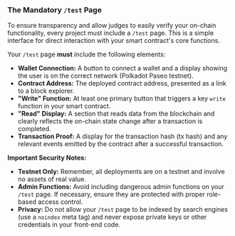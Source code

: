 ### **The Mandatory `/test` Page**

To ensure transparency and allow judges to easily verify your on-chain functionality, every project must include a `/test` page. This is a simple interface for direct interaction with your smart contract's core functions.

Your `/test` page **must** include the following elements:

- **Wallet Connection:** A button to connect a wallet and a display showing the user is on the correct network (Polkadot Paseo testnet).
- **Contract Address:** The deployed contract address, presented as a link to a block explorer.
- **"Write" Function:** At least one primary button that triggers a key `write` function in your smart contract.
- **"Read" Display:** A section that reads data from the blockchain and clearly reflects the on-chain state change after a transaction is completed.
- **Transaction Proof:** A display for the transaction hash (tx hash) and any relevant events emitted by the contract after a successful transaction.

**Important Security Notes:**

- **Testnet Only:** Remember, all deployments are on a testnet and involve no assets of real value.
- **Admin Functions:** Avoid including dangerous admin functions on your `/test` page. If necessary, ensure they are protected with proper role-based access control.
- **Privacy:** Do not allow your `/test` page to be indexed by search engines (use a `noindex` meta tag) and never expose private keys or other credentials in your front-end code.
